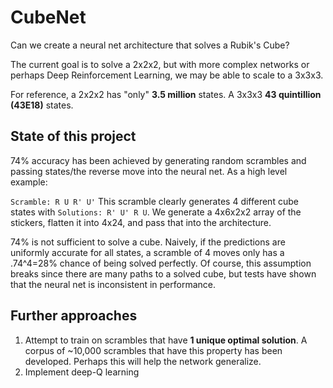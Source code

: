 # CubeNet

Can we create a neural net architecture that solves a Rubik's Cube?

The current goal is to solve a 2x2x2, but with more complex networks or perhaps Deep Reinforcement Learning, we
may be able to scale to a 3x3x3.

For reference, a 2x2x2 has "only" **3.5 million** states. A 3x3x3 **43 quintillion (43E18)** states.

## State of this project

74% accuracy has been achieved by generating random scrambles and passing states/the reverse move into
the neural net. As a high level example:

`Scramble: R U R' U'` This scramble clearly generates 4 different cube states with
`Solutions: R' U' R U`. We generate a 4x6x2x2 array of the stickers, flatten it into 4x24,
and pass that into the architecture.

74% is not sufficient to solve a cube. Naively, if the predictions are uniformly accurate for all
states, a scramble of 4 moves only has a .74^4=28% chance of being solved perfectly. Of course,
this assumption breaks since there are many paths to a solved cube, but tests have shown
that the neural net is inconsistent in performance.

## Further approaches

1. Attempt to train on scrambles that have **1 unique optimal solution**. A corpus of ~10,000 scrambles that have 
   this property has been developed. Perhaps this will help the network generalize.
2. Implement deep-Q learning
